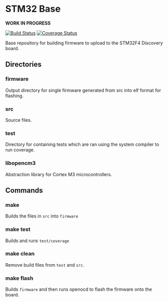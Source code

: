 # STM32 Base

**WORK IN PROGRESS**

[![Build Status](https://travis-ci.org/DaMouse404/stm32f4-base.svg?branch=master)](https://travis-ci.org/DaMouse404/stm32f4-base)
[![Coverage Status](https://coveralls.io/repos/DaMouse404/stm32f4-base/badge.svg?branch=master)](https://coveralls.io/r/DaMouse404/stm32f4-base?branch=master)

Base repository for building firmware to upload to the STM32F4 Discovery board.

## Directories

### firmware
Output directory for single firmware generated from src into elf format for flashing.

### src
Source files.

### test
Directory for containing tests which are ran using the system compiler to run coverage.

### libopencm3
Abstraction library for Cortex M3 microcontrollers.

## Commands

### make
Builds the files in `src` into `firmware`

### make test
Builds and runs `test/coverage`

### make clean
Remove build files from `test` and `src`.

### make flash
Builds `firmware` and then runs openocd to flash the firmware onto the board.

